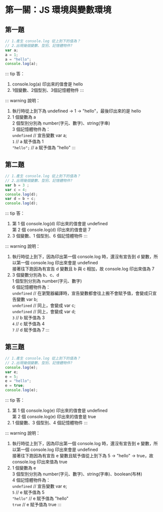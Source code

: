 # 第一關：JS 環境與變數環境

## 第一題

``` js
// 1.產生 console.log 從上到下的值為？
// 2.出現幾個變數、型別、記憶體物件?
var a;
a = 1;
a = "hello";
console.log(a);
```

::: tip 答：
1. console.log(a) 印出來的值會是 hello
2. 1個變數、2個型別、3個記憶體物件
:::

::: warning 說明：
1. 執行時從上到下為 undefined -> 1 -> "hello"，最後印出來的是 hello
2. 1 個變數為 a<br />
   2 個型別分別為 number(字元、數字)、string(字串)<br />
   3 個記憶體物件為：<br />
      `undefined`  // 宣告變數 var a;<br />
      `1`  // a 賦予值為 1<br />
      `"hello";` // a 賦予值為 "hello"
:::

## 第二題

``` js
// 1.產生 console.log 從上到下的值為？
// 2.出現幾個變數、型別、記憶體物件?
var b = 3 ;
var c = 4;
console.log(d);
var d = b + c;
console.log(d);
```

::: tip 答：
1. 第 1 個 console.log(d) 印出來的值會是 undefined<br />
   第 2 個 console.log(d) 印出來的值會是 7
2. 3 個變數、1 個型別、6 個記憶體物件
:::

::: warning 說明：
1. 執行時從上到下，因為印出第一個 console.log 時，還沒有宣告到 d 變數，所以第一個 console.log 印出來會是 undefined<br />
   接著往下跑因為有宣告 d 變數且 b 與 c 相加，故 console.log 印出來值為 7
2. 3 個變數分別為 b、c、d<br />
   1 個型別分別為 number(字元、數字)<br />
   6 個記憶體物件為：<br />
      `undefined`  // 在瀏覽器編譯時，宣告變數都會往上搬不會賦予值，會變成只宣告變數 var b;<br />
      `undefined`  // 同上，會變成 var c;<br />
      `undefined`  // 同上，會變成 var d;<br />
      `3`  // b 賦予值為 3<br />
      `4` // c 賦予值為 4<br />
      `7` // d 賦予值為 7
:::

## 第三題

``` js
// 1.產生 console.log 從上到下的值為？
// 2.出現幾個變數、型別、記憶體物件?
console.log(e);
var e;
e = 5;
e = "hello";
e = true;
console.log(e);
```

::: tip 答：
1. 第 1 個 console.log(e) 印出來的值會是 undefined<br />
   第 2 個 console.log(e) 印出來的值會是 true
2. 1 個變數、3 個型別、4 個記憶體物件
:::

::: warning 說明：
1. 執行時從上到下，因為印出第一個 console.log 時，還沒有宣告到 e 變數，所以第一個 console.log 印出來會是 undefined<br />
   接著往下跑因為有宣告 e 變數且賦予值從上到下為 5 -> "hello" -> true，故 console.log 印出來值為 true
2. 1 個變數為 e<br />
   3 個型別分別為 number(字元、數字)、string(字串)、boolean(布林)<br />
   4 個記憶體物件為：<br />
      `undefined`  // 宣告變數 var e;<br />
      `5`  // e 賦予值為 5<br />
      `"hello"` // e 賦予值為 "hello"<br />
      `true` // e 賦予值為 true
:::
